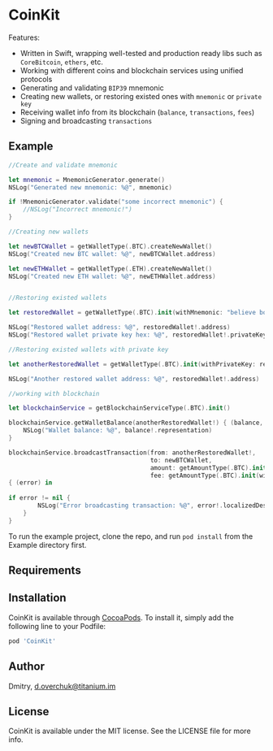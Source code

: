 # CoinKit

Features:
* Written in Swift, wrapping well-tested and production ready libs such as `CoreBitcoin`, `ethers`, etc.
* Working with different coins and blockchain services using unified protocols
* Generating and validating `BIP39` mnemonic
* Creating new wallets, or restoring existed ones with `mnemonic` or `private key`
* Receiving wallet info from its blockchain (`balance`, `transactions`, `fees`)
* Signing and broadcasting `transactions`

## Example


```swift
//Create and validate mnemonic

let mnemonic = MnemonicGenerator.generate()
NSLog("Generated new mnemonic: %@", mnemonic)

if !MnemonicGenerator.validate("some incorrect mnemonic") {
    //NSLog("Incorrect mnemonic!")
}

//Creating new wallets

let newBTCWallet = getWalletType(.BTC).createNewWallet()
NSLog("Created new BTC wallet: %@", newBTCWallet.address)

let newETHWallet = getWalletType(.ETH).createNewWallet()
NSLog("Created new ETH wallet: %@", newETHWallet.address)


//Restoring existed wallets

let restoredWallet = getWalletType(.BTC).init(withMnemonic: "believe boost rare popular giggle cave pupil unveil absurd stock scissors erosion")

NSLog("Restored wallet address: %@", restoredWallet!.address)
NSLog("Restored wallet private key hex: %@", restoredWallet!.privateKey!.representation)

//Restoring existed wallets with private key

let anotherRestoredWallet = getWalletType(.BTC).init(withPrivateKey: restoredWallet!.privateKey!)

NSLog("Another restored wallet address: %@", restoredWallet!.address)

//working with blockchain

let blockchainService = getBlockchainServiceType(.BTC).init()

blockchainService.getWalletBalance(anotherRestoredWallet!) { (balance, error) in
    NSLog("Wallet balance: %@", balance!.representation)
}

blockchainService.broadcastTransaction(from: anotherRestoredWallet!,
                                       to: newBTCWallet,
                                       amount: getAmountType(.BTC).init(withFormattedValue: 0.1)!, //BTC
                                       fee: getAmountType(.BTC).init(withOriginalValue: 10000)) //satoshis
{ (error) in
    
if error != nil {
        NSLog("Error broadcasting transaction: %@", error!.localizedDescription)
    }
}
```

To run the example project, clone the repo, and run `pod install` from the Example directory first.

## Requirements

## Installation

CoinKit is available through [CocoaPods](http://cocoapods.org). To install
it, simply add the following line to your Podfile:

```ruby
pod 'CoinKit'
```

## Author

Dmitry, d.overchuk@titanium.im

## License

CoinKit is available under the MIT license. See the LICENSE file for more info.
